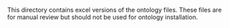 This directory contains excel versions of the ontology files. These files are for manual review but should not be used for ontology installation.
